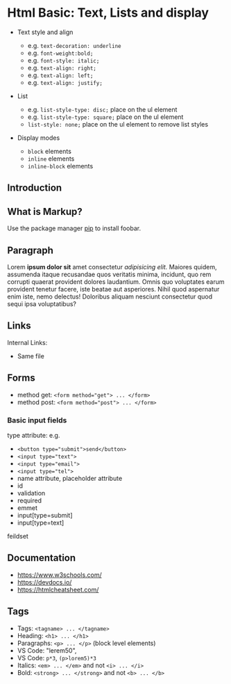 # Html Basic: Text, Lists and display
- Text style and align
  - e.g. `text-decoration: underline`
  - e.g. `font-weight:bold;`
   - e.g. `font-style: italic;`
   - e.g. `text-align: right;`
   - e.g. `text-align: left;`
   - e.g. `text-align: justify;`

- List
  - e.g. `list-style-type: disc;` place on the ul element
  - e.g. `list-style-type: square;` place on the ul element
  - `list-style: none;` place on the ul element to remove list styles

- Display modes
  - `block` elements
  - `inline` elements
  - `inline-block` elements

## Introduction
## What is Markup?

Use the package manager [pip](https://pip.pypa.io/en/stable/) to install foobar.
## Paragraph
  <p>Lorem <strong>ipsum dolor sit</strong> amet consectetur <em>adipisicing elit.</em> Maiores quidem, assumenda itaque recusandae quos veritatis minima, incidunt, quo rem corrupti quaerat provident dolores laudantium. Omnis quo voluptates earum provident tenetur facere, iste beatae aut asperiores. Nihil quod aspernatur enim iste, nemo delectus! Doloribus aliquam nesciunt consectetur quod sequi ipsa voluptatibus?</p>


## Links
Internal Links:
  - Same file

## Forms
- method get: `<form method="get"> ... </form>`
- method post: `<form method="post"> ... </form>`

### Basic input fields 
type attribute: e.g.
   - `<button type="submit">send</button> `
   - `<input type="text">`
   - `<input type="email">`
   - `<input type="tel">`
- name attribute, placeholder attribute
- id
- validation
- required
- emmet
- input[type=submit]
- input[type=text]

feildset


## Documentation
- https://www.w3schools.com/
- https://devdocs.io/
- https://htmlcheatsheet.com/


## Tags
- Tags: `<tagname> ... </tagname>`
- Heading: `<h1> ... </h1>`
- Paragraphs: `<p> ... </p>` (block level elements)
- VS Code: "lerem50",
- VS Code: `p*3`, `(p>lorem5)*3`
- Italics: `<em> ... </em>` and not `<i> ... </i>`
- Bold: `<strong> ... </strong>` and not `<b> ... </b>`